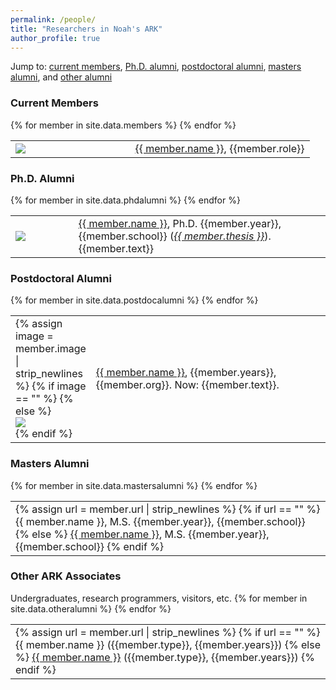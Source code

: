 ```yaml
---
permalink: /people/
title: "Researchers in Noah's ARK"
author_profile: true
---
```

Jump to:  <a href="#current">current members</a>, <a href="#phd">Ph.D. alumni</a>, <a href="#postdoc">postdoctoral alumni</a>, <a href="#masters">masters alumni</a>, and <a href="#other">other alumni</a>

<h3><a href="#current"></a>Current Members</h3>
<table style="border:0px;">
<colgroup>
       <col span="1" style="width: 40%;">
       <col span="1" style="width: 60%;">
    </colgroup>
{% for member in site.data.members %}
  <tr style="border:0px;"> <td style="border:0px;"> <a href="{{ member.url }}"><img style="display:block;" src="{{ member.image | prepend: "../images/" }}"></a></td><td style="border:0px;">
          <a href="{{ member.url }}">{{ member.name }}</a>, {{member.role}}</td>
  </tr>
{% endfor %}
</table>


<h3><a href="#phd"></a>Ph.D. Alumni</h3>
<table style="border:0px;">
<colgroup>
       <col span="1" style="width: 20%;">
       <col span="1" style="width: 80%;">
    </colgroup>
{% for member in site.data.phdalumni %}
  <tr style="border:0px;"> <td style="border:0px;"><a href="{{ member.url }}"><img style="display:block;" src="{{ member.image | prepend: "../images/" }}"></a></td><td style="border:0px;">
          <a href="{{ member.url }}">{{ member.name }}</a>, Ph.D. {{member.year}}, {{member.school}} (<i><a href="{{ member.thesisurl }}">{{ member.thesis }}</a></i>).  {{member.text}}</td>
  </tr>
{% endfor %}
</table>

<h3><a href="#postdoc"></a>Postdoctoral Alumni</h3>

<table style="border:0px;">
<colgroup>
       <col span="1" style="width: 20%;">
       <col span="1" style="width: 80%;">
    </colgroup>
{% for member in site.data.postdocalumni %}
<tr style="border:0px;"> <td style="border:0px;">
  {% assign image = member.image | strip_newlines %}
  {% if image == "" %}
  {% else %}
      <a href="{{ member.url }}"><img style="display:block;" src="{{ member.image | prepend: "../images/" }}"></a>
  {% endif %}
</td><td style="border:0px;">
<a href="{{ member.url }}">{{ member.name }}</a>, {{member.years}}, {{member.org}}.  Now: {{member.text}}.
</td> </tr>
{% endfor %}
</table>


<h3><a href="#masters"></a>Masters Alumni</h3>
<table style="border:0px;">
{% for member in site.data.mastersalumni %}
<tr style="border:0px;"> <td style="border:0px;">
{% assign url = member.url | strip_newlines %}
  {% if url == "" %}
  {{ member.name }}, M.S. {{member.year}}, {{member.school}}
  {% else %}
  <a href="{{ member.url }}">{{ member.name }}</a>, M.S. {{member.year}}, {{member.school}} 
  {% endif %}
 </td></tr>
{% endfor %}
</table>

<h3><a href="#other"></a>Other ARK Associates</h3>
Undergraduates, research programmers, visitors, etc. 
<table style="border:0px;">
{% for member in site.data.otheralumni %}
<tr style="border:0px;"> <td style="border:0px;">
  {% assign url = member.url | strip_newlines %}
  {% if url == "" %}
 	{{ member.name }} ({{member.type}}, {{member.years}})
  {% else %}
    <a href="{{ member.url }}">{{ member.name }}</a> ({{member.type}}, {{member.years}})
  {% endif %}
</td></tr>
{% endfor %}
</table>
